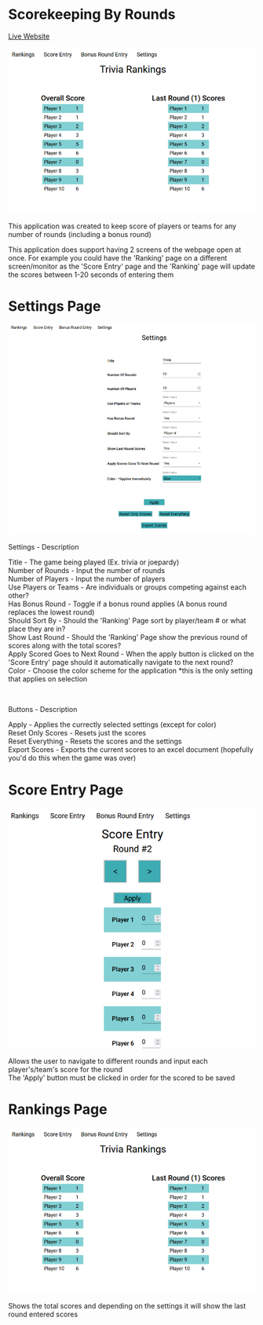 # Scorekeeping By Rounds

[Live Website](https://rbrock44.github.io/scorekeeping-by-rounds/)

![Main webpage - Ranking](/pics/ranking-page.png)

This application was created to keep score of players or teams for any number of rounds (including a bonus round)

This application does support having 2 screens of the webpage open at once. For example you could have the 'Ranking' page on a different screen/monitor as the 'Score Entry' page and the 'Ranking' page will update the scores between 1-20 seconds of entering them



# Settings Page

![Settings webpage](/pics/settings-page.png)

Settings - Description

Title - The game being played (Ex. trivia or joepardy) <br/>
Number of Rounds - Input the number of rounds <br/>
Number of Players - Input the number of players <br/>
Use Players or Teams - Are individuals or groups competing against each other? <br/>
Has Bonus Round - Toggle if a bonus round applies (A bonus round replaces the lowest round) <br/>
Should Sort By - Should the 'Ranking' Page sort by player/team # or what place they are in? <br/>
Show Last Round - Should the 'Ranking' Page show the previous round of scores along with the total scores? <br/>
Apply Scored Goes to Next Round - When the apply button is clicked on the 'Score Entry' page should it automatically navigate to the next round? <br/>
Color - Choose the color scheme for the application *this is the only setting that applies on selection <br/>

<br/>

Buttons - Description

Apply - Applies the currectly selected settings (except for color)<br/>
Reset Only Scores - Resets just the scores<br/>
Reset Everything - Resets the scores and the settings<br/>
Export Scores - Exports the current scores to an excel document (hopefully you'd do this when the game was over)<br/>

# Score Entry Page

![Score entry webpage](/pics/score-entry-page.png)

Allows the user to navigate to different rounds and input each player's/team's score for the round <br/>
The 'Apply' button must be clicked in order for the scored to be saved <br/>

# Rankings Page

![Ranking webpage](/pics/ranking-page.png)

Shows the total scores and depending on the settings it will show the last round entered scores <br/>

